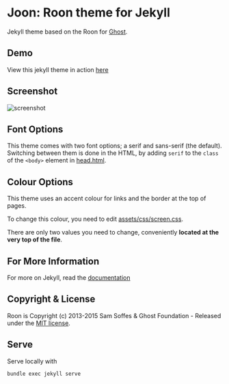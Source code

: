 # Joon: Roon theme for Jekyll

Jekyll theme based on the Roon for [Ghost](http://github.com/tryghost/roon/).

## Demo
View this jekyll theme in action [here](https://vormwald.github.io/joon)

## Screenshot
![screenshot](https://raw.githubusercontent.com/vormwald/joon/master/screenshot.png)

## Font Options

This theme comes with two font options; a serif and sans-serif (the default). 
Switching between them is done in the HTML, by adding `serif` to the `class` of 
the `<body>` element in [head.html](https://github.com/vormwald/joon/blob/master/_layouts/default.html.hbs#L6).

## Colour Options

This theme uses an accent colour for links and the border at the top of pages.

To change this colour, you need to edit [assets/css/screen.css](https://github.com/vormwald/joon/blob/master/assets/css/screen.css).

There are only two values you need to change, conveniently **located at the very
top of the file**.

## For More Information
For more on Jekyll, read the [documentation](http://jekyllrb.com/)


## Copyright & License

Roon is Copyright (c) 2013-2015 Sam Soffes & Ghost Foundation - Released under 
the [MIT license](LICENSE).

## Serve

Serve locally with

    bundle exec jekyll serve
